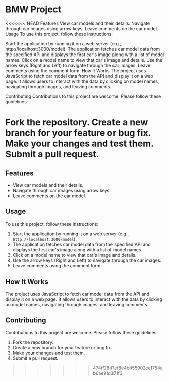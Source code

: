 # BMW Project
<<<<<<< HEAD
Features
View car models and their details.
Navigate through car images using arrow keys.
Leave comments on the car model.
Usage
To use this project, follow these instructions:

Start the application by running it on a web server (e.g., http://localhost:3000/model).
The application fetches car model data from the specified API and displays the first car's image along with a list of model names.
Click on a model name to view that car's image and details.
Use the arrow keys (Right and Left) to navigate through the car images.
Leave comments using the comment form.
How It Works
The project uses JavaScript to fetch car model data from the API and display it on a web page. It allows users to interact with the data by clicking on model names, navigating through images, and leaving comments.

Contributing
Contributions to this project are welcome. Please follow these guidelines:

Fork the repository.
Create a new branch for your feature or bug fix.
Make your changes and test them.
Submit a pull request.
=======

## Features

- View car models and their details.
- Navigate through car images using arrow keys.
- Leave comments on the car model.

## Usage

To use this project, follow these instructions:

1. Start the application by running it on a web server (e.g., `http://localhost:3000/model`).
2. The application fetches car model data from the specified API and displays the first car's image along with a list of model names.
3. Click on a model name to view that car's image and details.
4. Use the arrow keys (Right and Left) to navigate through the car images.
5. Leave comments using the comment form.

## How It Works

The project uses JavaScript to fetch car model data from the API and display it on a web page. It allows users to interact with the data by clicking on model names, navigating through images, and leaving comments.

## Contributing

Contributions to this project are welcome. Please follow these guidelines:

1. Fork the repository.
2. Create a new branch for your feature or bug fix.
3. Make your changes and test them.
4. Submit a pull request.
>>>>>>> 474ff2841ef8e4b455902ee1754ab6ae91d371f3
